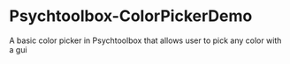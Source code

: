 # Psychtoolbox-ColorPickerDemo
A basic color picker in Psychtoolbox that allows user to pick any color with a gui
